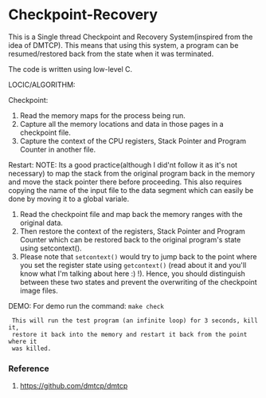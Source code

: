 # Checkpoint-Recovery

This is a Single thread Checkpoint and Recovery System(inspired from the idea
    of DMTCP). This means that
using this system, a program can be resumed/restored back from the state when it
was terminated. 

The code is written using low-level C.

LOCIC/ALGORITHM:

Checkpoint:
   1. Read the memory maps for the process being run.
   2. Capture all the memory locations and data in those pages in a checkpoint
      file.
   3. Capture the context of the CPU registers, Stack Pointer and Program Counter
      in another file.

Restart:
   NOTE: Its a good practice(although I did'nt follow it as it's not necessary)
   to map the stack from the original program back in the memory and move the
   stack pointer there before proceeding. This also requires copying the name of
   the input file to the data segment which can easily be done by moving it to a
   global variale.

   1. Read the checkpoint file and map back the memory ranges with the original
      data.
   2. Then restore the context of the registers, Stack Pointer and Program
      Counter which can be restored back to the original program's state using
      setcontext().
   3. Please note that `setcontext()` would try to jump back to the point where
      you set the register state using `getcontext()` (read about it and you'll
      know what I'm talking about here :) !). Hence, you should distinguish
      between these two states and prevent the overwriting of the checkpoint
      image files.

DEMO:
     For demo run the command:
     `make check`  
     
     This will run the test program (an infinite loop) for 3 seconds, kill it,
     restore it back into the memory and restart it back from the point where it
     was killed.

### Reference
1. https://github.com/dmtcp/dmtcp
